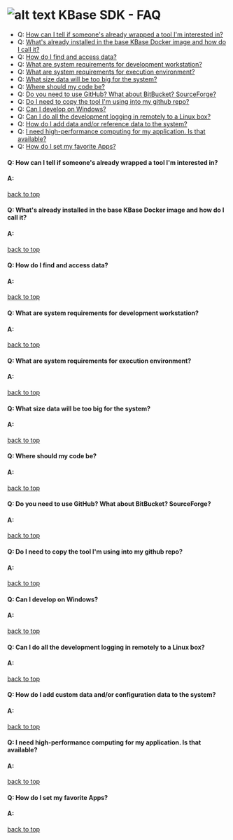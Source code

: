 # ![alt text](https://avatars2.githubusercontent.com/u/1263946?v=3&s=84 "KBase") KBase SDK - FAQ

<A NAME="top"></A>
- Q: [How can I tell if someone's already wrapped a tool I'm interested in?](#repeat)
- Q: [What's already installed in the base KBase Docker image and how do I call it?](#installed)
- Q: [How do I find and access data?](#data)
- Q: [What are system requirements for development workstation?](#sys-req-dev)
- Q: [What are system requirements for execution environment?](#sys-req-exec)
- Q: [What size data will be too big for the system?](#data-limits)
- Q: [Where should my code be?](#code-repo)
- Q: [Do you need to use GitHub?  What about BitBucket?  SourceForge?](#github-req)
- Q: [Do I need to copy the tool I'm using into my github repo?](#github-copy)
- Q: [Can I develop on Windows?](#windows)
- Q: [Can I do all the development logging in remotely to a Linux box?](#linux)
- Q: [How do I add data and/or reference data to the system?](#config-data)
- Q: [I need high-performance computing for my application.  Is that available?](#hpc)
- Q: [How do I set my favorite Apps?](#favorites)


#### <A NAME="repeat"></A>Q: How can I tell if someone's already wrapped a tool I'm interested in?
#### A:

[back to top](#top)


#### <A NAME="installed"></A>Q: What's already installed in the base KBase Docker image and how do I call it?
#### A:

[back to top](#top)


#### <A NAME="data"></A>Q: How do I find and access data?
#### A:

[back to top](#top)


#### <A NAME="sys-req-dev"></A>Q: What are system requirements for development workstation?
#### A:

[back to top](#top)


#### <A NAME="sys-req-exec"></A>Q: What are system requirements for execution environment?
#### A:

[back to top](#top)


#### <A NAME="data-limits"></A>Q: What size data will be too big for the system?
#### A:

[back to top](#top)


#### <A NAME="code-repo"></A>Q: Where should my code be?
#### A:

[back to top](#top)


#### <A NAME="github-req"></A>Q: Do you need to use GitHub?  What about BitBucket?  SourceForge?
#### A:

[back to top](#top)


#### <A NAME="github-copy"></A>Q: Do I need to copy the tool I'm using into my github repo?
#### A:

[back to top](#top)


#### <A NAME="windows"></A>Q: Can I develop on Windows?
#### A:

[back to top](#top)


#### <A NAME="linux"></A>Q: Can I do all the development logging in remotely to a Linux box?
#### A:

[back to top](#top)


#### <A NAME="config-data"></A>Q: How do I add custom data and/or configuration data to the system?
#### A:

[back to top](#top)


#### <A NAME="hpc"></A>Q: I need high-performance computing for my application.  Is that available?
#### A:

[back to top](#top)


#### <A NAME="favorites"></A>Q: How do I set my favorite Apps?
#### A:

[back to top](#top)
